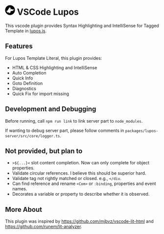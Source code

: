 <h1 align="left">
    <img src="https://github.com/pucelle/lupos-vscode/blob/master/images/logo.png?raw=true" width="32" height="32" alt="Lupos Logo" />
    VSCode Lupos
</h1>

This vscode plugin provides Syntax Highlighting and IntelliSense for Tagged Template in [lupos.js](https://github.com/pucelle/lupos.js).



## Features

For Lupos Template Literal, this plugin provides:

- HTML & CSS Highlighting and IntelliSense
- Auto Completion
- Quick Info
- Goto Definition
- Diagnostics
- Quick Fix for import missing



## Development and Debugging

Before running, call `npm run link` to link server part to `node_modules`.

If wanting to debug server part, please follow comments in `packages/lupos-server/src/core/logger.ts`.



## Not provided, but plan to

- `>${...}<` slot content completion. Now can only complete for object properties.
- Validate circular references. I believe this should be superior hard.
- Validate tag not rightly matched or closed. e.g., `</div`.
- Can find reference and rename `<Com>` or `:binding`, properties and event names.
- Decorates a variable or property to describe whether it is observed.



## More About

This plugin was inspired by <https://github.com/mjbvz/vscode-lit-html> and <https://github.com/runem/lit-analyzer>.
